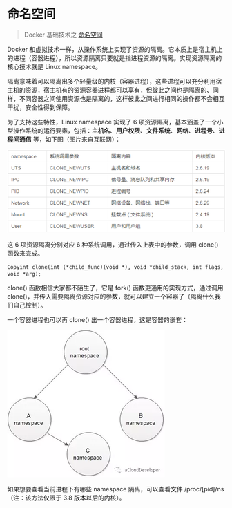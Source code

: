# 命名空间

> Docker 基础技术之 [命名空间](https://www.cnblogs.com/bakari/p/8560437.html)

Docker 和虚拟技术一样，从操作系统上实现了资源的隔离。它本质上是宿主机上的进程（容器进程），所以资源隔离只要就是指进程资源的隔离。实现资源隔离的核心技术就是 Linux namespace。

隔离意味着可以隔离出多个轻量级的内核（容器进程），这些进程可以充分利用宿主机的资源，宿主机有的资源容器进程都可以享有，但彼此之间也是隔离的、同样，不同容器之间使用资源也是隔离的，这样彼此之间进行相同的操作都不会相互干扰，安全性得到保障。

为了支持这些特性，Linux namespace 实现了 6 项资源隔离，基本涵盖了一个小型操作系统的运行要素，包括：**主机名**、**用户权限**、**文件系统**、**网络**、**进程号**、**进程间通信** 等，如下图（图片来自互联网）：

![](../.gitbook/assets/image%20%2810%29.png)

这 6 项资源隔离分别对应 6 种系统调用，通过传入上表中的参数，调用 clone\(\) 函数来完成。

```text
Copyint clone(int (*child_func)(void *), void *child_stack, int flags, void *arg);
```

clone\(\) 函数相信大家都不陌生了，它是 fork\(\) 函数更通用的实现方式，通过调用 clone\(\)，并传入需要隔离资源对应的参数，就可以建立一个容器了（隔离什么我们自己控制）。

一个容器进程也可以再 clone\(\) 出一个容器进程，这是容器的嵌套：

![](../.gitbook/assets/image%20%2811%29.png)

如果想要查看当前进程下有哪些 namespace 隔离，可以查看文件 /proc/\[pid\]/ns （注：该方法仅限于 3.8 版本以后的内核）。

